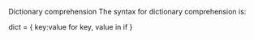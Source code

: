 Dictionary comprehension
The syntax for dictionary comprehension is:

dict = { key:value for key, value in <sequence> if <condition> }
